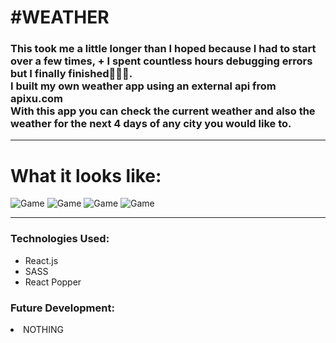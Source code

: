 <h1>#WEATHER</h1>

<h3>
This took me a little longer than I hoped because I had to start over a few times, + I spent countless hours debugging errors but I finally finished👨🏾‍💻.
<br>
I built my own weather app using an external api from apixu.com <br>
With this app you can check the current weather and also the weather for the next 4 days of any city you would like to.<br>



</h3>

_______

<h1>What it looks like:</h1>

![Game](https://i.imgur.com/EFD9Dym.png)
![Game](https://i.imgur.com/OcLpuDU.png)
![Game](https://i.imgur.com/pf8XoFb.png)
![Game](https://i.imgur.com/InVLKE5.png)

_____

<h3>Technologies Used:</h3>
<ul>
<li>React.js</li>
<li>SASS</li>
<li>React Popper</li>
</ul>

<h3>Future Development:</h3>
<ol></ol>
<li>NOTHING</li>
</ol>